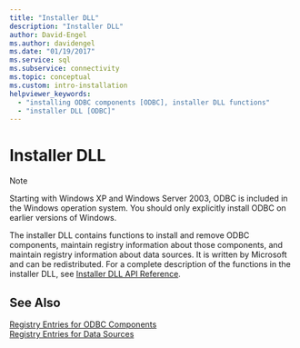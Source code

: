 ```yaml
---
title: "Installer DLL"
description: "Installer DLL"
author: David-Engel
ms.author: davidengel
ms.date: "01/19/2017"
ms.service: sql
ms.subservice: connectivity
ms.topic: conceptual
ms.custom: intro-installation
helpviewer_keywords:
  - "installing ODBC components [ODBC], installer DLL functions"
  - "installer DLL [ODBC]"
---
```

# Installer DLL
> [!NOTE]  
>  Starting with Windows XP and Windows Server 2003, ODBC is included in the Windows operation system. You should only explicitly install ODBC on earlier versions of Windows.  
  
 The installer DLL contains functions to install and remove ODBC components, maintain registry information about those components, and maintain registry information about data sources. It is written by Microsoft and can be redistributed. For a complete description of the functions in the installer DLL, see [Installer DLL API Reference](../../../odbc/reference/syntax/installer-dll-api-reference-function.md).  
  
## See Also  
 [Registry Entries for ODBC Components](../../../odbc/reference/install/registry-entries-for-odbc-components.md)   
 [Registry Entries for Data Sources](../../../odbc/reference/install/registry-entries-for-data-sources.md)
